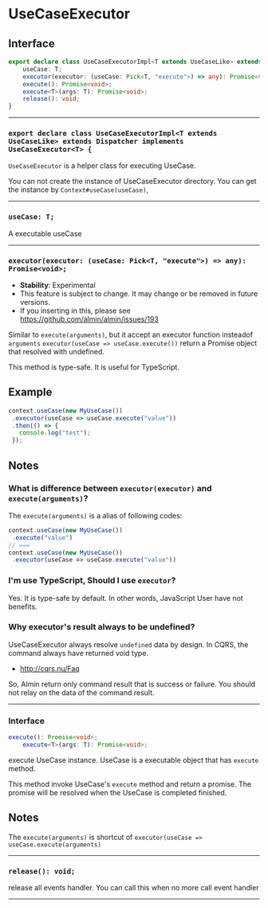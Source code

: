 # UseCaseExecutor
<!-- THIS DOCUMENT IS AUTOMATICALLY GENERATED FROM src/*.ts -->
<!-- Please edit src/*.ts and `npm run build:docs:api` -->


## Interface

```typescript
export declare class UseCaseExecutorImpl<T extends UseCaseLike> extends Dispatcher implements UseCaseExecutor<T> {
    useCase: T;
    executor(executor: (useCase: Pick<T, "execute">) => any): Promise<void>;
    execute(): Promise<void>;
    execute<T>(args: T): Promise<void>;
    release(): void;
}
```

----

### `export declare class UseCaseExecutorImpl<T extends UseCaseLike> extends Dispatcher implements UseCaseExecutor<T> {`


`UseCaseExecutor` is a helper class for executing UseCase.

You can not create the instance of UseCaseExecutor directory.
You can get the instance by `Context#useCase(useCase)`,

----

### `useCase: T;`


A executable useCase

----

### `executor(executor: (useCase: Pick<T, "execute">) => any): Promise<void>;`


- **Stability**: Experimental
- This feature is subject to change. It may change or be removed in future versions.
- If you inserting in this, please see <https://github.com/almin/almin/issues/193>

Similar to `execute(arguments)`, but it accept an executor function insteadof `arguments`
`executor(useCase => useCase.execute())` return a Promise object that resolved with undefined.

This method is type-safe. It is useful for TypeScript.

## Example

```js
context.useCase(new MyUseCase())
 .executor(useCase => useCase.execute("value"))
 .then(() => {
   console.log("test");
 });
```

## Notes

### What is difference between `executor(executor)` and `execute(arguments)`?

The `execute(arguments)` is a alias of following codes:

```js
context.useCase(new MyUseCase())
 .execute("value")
// ===
context.useCase(new MyUseCase())
 .executor(useCase => useCase.execute("value"))
```

### I'm use TypeScript, Should I use `executor`?

Yes. It is type-safe by default.
In other words, JavaScript User have not benefits.

### Why executor's result always to be undefined?

UseCaseExecutor always resolve `undefined` data by design.
In CQRS, the command always have returned void type.

- http://cqrs.nu/Faq

So, Almin return only command result that is success or failure.
You should not relay on the data of the command result.

----

### Interface 
```typescript
execute(): Promise<void>;
    execute<T>(args: T): Promise<void>;
```


execute UseCase instance.
UseCase is a executable object that has `execute` method.

This method invoke UseCase's `execute` method and return a promise<void>.
The promise will be resolved when the UseCase is completed finished.

## Notes

The `execute(arguments)` is shortcut of `executor(useCase => useCase.execute(arguments)`

----

### `release(): void;`


release all events handler.
You can call this when no more call event handler

----


